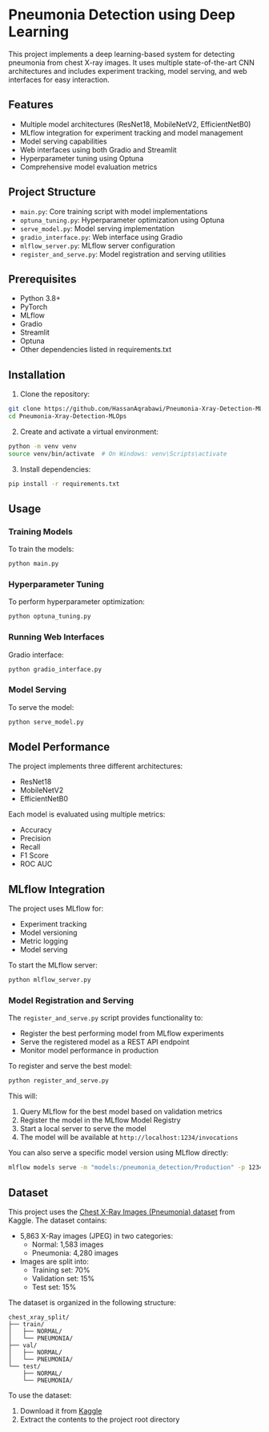 # Pneumonia Detection using Deep Learning

This project implements a deep learning-based system for detecting pneumonia from chest X-ray images. It uses multiple state-of-the-art CNN architectures and includes experiment tracking, model serving, and web interfaces for easy interaction.

## Features

- Multiple model architectures (ResNet18, MobileNetV2, EfficientNetB0)
- MLflow integration for experiment tracking and model management
- Model serving capabilities
- Web interfaces using both Gradio and Streamlit
- Hyperparameter tuning using Optuna
- Comprehensive model evaluation metrics

## Project Structure

- `main.py`: Core training script with model implementations
- `optuna_tuning.py`: Hyperparameter optimization using Optuna
- `serve_model.py`: Model serving implementation
- `gradio_interface.py`: Web interface using Gradio
- `mlflow_server.py`: MLflow server configuration
- `register_and_serve.py`: Model registration and serving utilities

## Prerequisites

- Python 3.8+
- PyTorch
- MLflow
- Gradio
- Streamlit
- Optuna
- Other dependencies listed in requirements.txt

## Installation

1. Clone the repository:

```bash
git clone https://github.com/HassanAqrabawi/Pneumonia-Xray-Detection-MLOps.git
cd Pneumonia-Xray-Detection-MLOps
```

2. Create and activate a virtual environment:

```bash
python -m venv venv
source venv/bin/activate  # On Windows: venv\Scripts\activate
```

3. Install dependencies:

```bash
pip install -r requirements.txt
```

## Usage

### Training Models

To train the models:

```bash
python main.py
```

### Hyperparameter Tuning

To perform hyperparameter optimization:

```bash
python optuna_tuning.py
```

### Running Web Interfaces

Gradio interface:

```bash
python gradio_interface.py
```

### Model Serving

To serve the model:

```bash
python serve_model.py
```

## Model Performance

The project implements three different architectures:

- ResNet18
- MobileNetV2
- EfficientNetB0

Each model is evaluated using multiple metrics:

- Accuracy
- Precision
- Recall
- F1 Score
- ROC AUC

## MLflow Integration

The project uses MLflow for:

- Experiment tracking
- Model versioning
- Metric logging
- Model serving

To start the MLflow server:

```bash
python mlflow_server.py
```

### Model Registration and Serving

The `register_and_serve.py` script provides functionality to:
- Register the best performing model from MLflow experiments
- Serve the registered model as a REST API endpoint
- Monitor model performance in production

To register and serve the best model:
```bash
python register_and_serve.py
```

This will:
1. Query MLflow for the best model based on validation metrics
2. Register the model in the MLflow Model Registry
3. Start a local server to serve the model
4. The model will be available at `http://localhost:1234/invocations`

You can also serve a specific model version using MLflow directly:
```bash
mlflow models serve -m "models:/pneumonia_detection/Production" -p 1234
```

## Dataset

This project uses the [Chest X-Ray Images (Pneumonia) dataset](https://www.kaggle.com/datasets/paultimothymooney/chest-xray-pneumonia) from Kaggle. The dataset contains:

- 5,863 X-Ray images (JPEG) in two categories:
  - Normal: 1,583 images
  - Pneumonia: 4,280 images
- Images are split into:
  - Training set: 70%
  - Validation set: 15%
  - Test set: 15%

The dataset is organized in the following structure:
```
chest_xray_split/
├── train/
│   ├── NORMAL/
│   └── PNEUMONIA/
├── val/
│   ├── NORMAL/
│   └── PNEUMONIA/
└── test/
    ├── NORMAL/
    └── PNEUMONIA/
```

To use the dataset:
1. Download it from [Kaggle](https://www.kaggle.com/datasets/paultimothymooney/chest-xray-pneumonia)
2. Extract the contents to the project root directory




